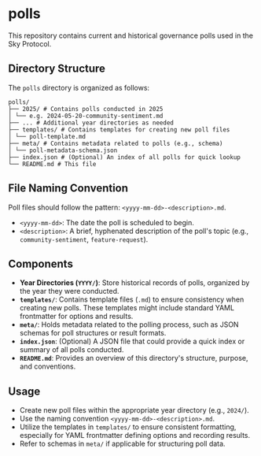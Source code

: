# polls

This repository contains current and historical governance polls used in the Sky Protocol.

## Directory Structure

The `polls` directory is organized as follows:

```
polls/
├── 2025/ # Contains polls conducted in 2025
│ └── e.g. 2024-05-20-community-sentiment.md
├── ... # Additional year directories as needed
├── templates/ # Contains templates for creating new poll files
│ └── poll-template.md
├── meta/ # Contains metadata related to polls (e.g., schema)
│ └── poll-metadata-schema.json
├── index.json # (Optional) An index of all polls for quick lookup
└── README.md # This file
```

## File Naming Convention

Poll files should follow the pattern: `<yyyy-mm-dd>-<description>.md`.

- `<yyyy-mm-dd>`: The date the poll is scheduled to begin.
- `<description>`: A brief, hyphenated description of the poll's topic (e.g., `community-sentiment`, `feature-request`).

## Components

- **Year Directories (`YYYY/`)**: Store historical records of polls, organized by the year they were conducted.
- **`templates/`**: Contains template files (`.md`) to ensure consistency when creating new polls. These templates might include standard YAML frontmatter for options and results.
- **`meta/`**: Holds metadata related to the polling process, such as JSON schemas for poll structures or result formats.
- **`index.json`**: (Optional) A JSON file that could provide a quick index or summary of all polls conducted.
- **`README.md`**: Provides an overview of this directory's structure, purpose, and conventions.

## Usage

- Create new poll files within the appropriate year directory (e.g., `2024/`).
- Use the naming convention `<yyyy-mm-dd>-<description>.md`.
- Utilize the templates in `templates/` to ensure consistent formatting, especially for YAML frontmatter defining options and recording results.
- Refer to schemas in `meta/` if applicable for structuring poll data.
